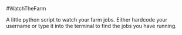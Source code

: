 #WatchTheFarm

A little python script to watch your farm jobs. Either hardcode your username
or type it into the terminal to find the jobs you have running.